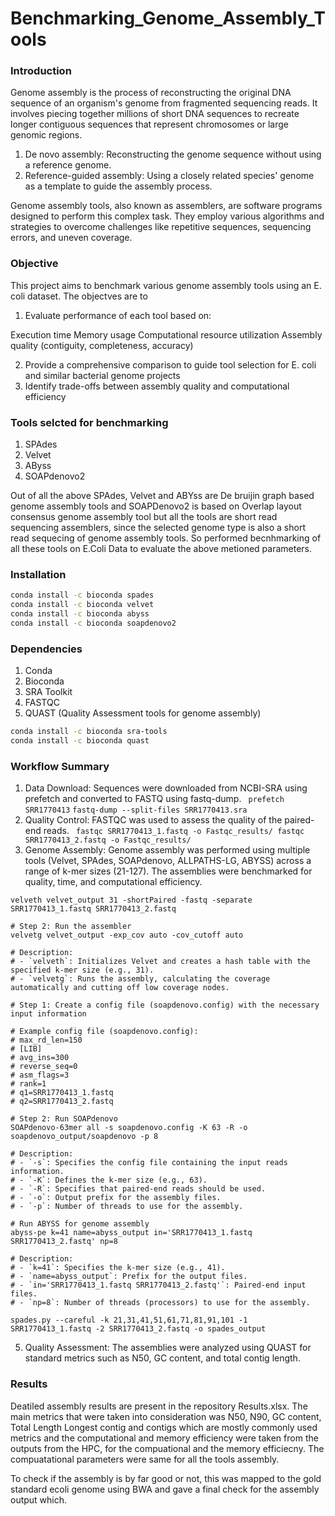 # Benchmarking_Genome_Assembly_Tools

### Introduction
Genome assembly is the process of reconstructing the original DNA sequence of an organism's genome from fragmented sequencing reads. It involves piecing together millions of short DNA sequences to recreate longer contiguous sequences that represent chromosomes or large genomic regions.

1. De novo assembly: Reconstructing the genome sequence without using a reference genome.
2. Reference-guided assembly: Using a closely related species' genome as a template to guide the assembly process.

Genome assembly tools, also known as assemblers, are software programs designed to perform this complex task. They employ various algorithms and strategies to overcome challenges like repetitive sequences, sequencing errors, and uneven coverage.

### Objective
This project aims to benchmark various genome assembly tools using an E. coli dataset. The objectves are to

1. Evaluate performance of each tool based on:

Execution time
Memory usage
Computational resource utilization
Assembly quality (contiguity, completeness, accuracy)

2. Provide a comprehensive comparison to guide tool selection for E. coli and similar bacterial genome projects
3. Identify trade-offs between assembly quality and computational efficiency

### Tools selcted for benchmarking
1. SPAdes
2. Velvet
3. AByss
4. SOAPdenovo2

Out of all the above SPAdes, Velvet and ABYss are De bruijin graph based genome assembly tools and SOAPDenovo2 is based on Overlap layout consensus genome assembly tool but all the tools are short read sequencing assemblers, since the selected genome type is also a short read sequecing of genome assembly tools. So performed becnhmarking of all these tools on E.Coli Data to evaluate the above metioned parameters.

### Installation
```bash
conda install -c bioconda spades
conda install -c bioconda velvet
conda install -c bioconda abyss
conda install -c bioconda soapdenovo2
```
### Dependencies
1. Conda
2. Bioconda
3. SRA Toolkit
4. FASTQC
5. QUAST (Quality Assessment tools for genome assembly)
```bash
conda install -c bioconda sra-tools
conda install -c bioconda quast
```
### Workflow Summary
1. Data Download: Sequences were downloaded from NCBI-SRA using prefetch and converted to FASTQ using fastq-dump. ``` prefetch SRR1770413``` ```fastq-dump --split-files SRR1770413.sra```
2. Quality Control: FASTQC was used to assess the quality of the paired-end reads. ``` fastqc SRR1770413_1.fastq -o Fastqc_results/
fastqc SRR1770413_2.fastq -o Fastqc_results/```
3. Genome Assembly: Genome assembly was performed using multiple tools (Velvet, SPAdes, SOAPdenovo, ALLPATHS-LG, ABYSS) across a range of k-mer sizes (21-127). The assemblies were    benchmarked for quality, time, and computational efficiency.
``` # Step 1: Generate the hash table
velveth velvet_output 31 -shortPaired -fastq -separate SRR1770413_1.fastq SRR1770413_2.fastq

# Step 2: Run the assembler
velvetg velvet_output -exp_cov auto -cov_cutoff auto

# Description:
# - `velveth`: Initializes Velvet and creates a hash table with the specified k-mer size (e.g., 31).
# - `velvetg`: Runs the assembly, calculating the coverage automatically and cutting off low coverage nodes.
```
```
# Step 1: Create a config file (soapdenovo.config) with the necessary input information

# Example config file (soapdenovo.config):
# max_rd_len=150
# [LIB]
# avg_ins=300
# reverse_seq=0
# asm_flags=3
# rank=1
# q1=SRR1770413_1.fastq
# q2=SRR1770413_2.fastq

# Step 2: Run SOAPdenovo
SOAPdenovo-63mer all -s soapdenovo.config -K 63 -R -o soapdenovo_output/soapdenovo -p 8

# Description:
# - `-s`: Specifies the config file containing the input reads information.
# - `-K`: Defines the k-mer size (e.g., 63).
# - `-R`: Specifies that paired-end reads should be used.
# - `-o`: Output prefix for the assembly files.
# - `-p`: Number of threads to use for the assembly.
```
```
# Run ABYSS for genome assembly
abyss-pe k=41 name=abyss_output in='SRR1770413_1.fastq SRR1770413_2.fastq' np=8

# Description:
# - `k=41`: Specifies the k-mer size (e.g., 41).
# - `name=abyss_output`: Prefix for the output files.
# - `in='SRR1770413_1.fastq SRR1770413_2.fastq'`: Paired-end input files.
# - `np=8`: Number of threads (processors) to use for the assembly.
```
```
spades.py --careful -k 21,31,41,51,61,71,81,91,101 -1 SRR1770413_1.fastq -2 SRR1770413_2.fastq -o spades_output
```
5. Quality Assessment: The assemblies were analyzed using QUAST for standard metrics such as N50, GC content, and total contig length.

### Results
Deatiled assembly results are present in the repository Results.xlsx.
The main metrics that were taken into consideration was N50, N90, GC content, Total Length Longest contig and contigs which are mostly commonly used metrics and the computational and memory efficiency were taken from the outputs from the HPC, for the compuational and the memory efficiecny. The compuatational parameters were same for all the tools assembly. 

To check if the assembly is by far good or not, this was mapped to the gold standard ecoli genome using BWA and gave a final check for the assembly output which. 
